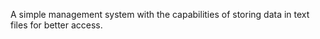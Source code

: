 A simple management system with the capabilities of storing data in text files for better access.



